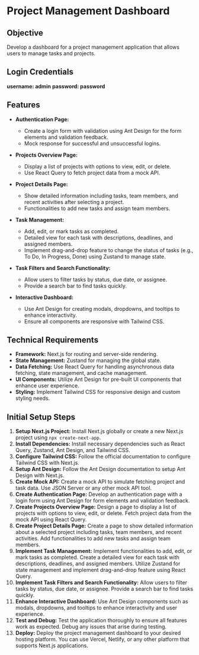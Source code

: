 # Project Management Dashboard

## Objective
Develop a dashboard for a project management application that allows users to manage tasks and projects.

## Login Credentials 
**username:  admin**
**password:  password**
## Features
- **Authentication Page:**
  - Create a login form with validation using Ant Design for the form elements and validation feedback.
  - Mock response for successful and unsuccessful logins.

- **Projects Overview Page:**
  - Display a list of projects with options to view, edit, or delete.
  - Use React Query to fetch project data from a mock API.

- **Project Details Page:**
  - Show detailed information including tasks, team members, and recent activities after selecting a project.
  - Functionalities to add new tasks and assign team members.

- **Task Management:**
  - Add, edit, or mark tasks as completed.
  - Detailed view for each task with descriptions, deadlines, and assigned members.
  - Implement drag-and-drop feature to change the status of tasks (e.g., To Do, In Progress, Done) using Zustand to manage state.

- **Task Filters and Search Functionality:**
  - Allow users to filter tasks by status, due date, or assignee.
  - Provide a search bar to find tasks quickly.

- **Interactive Dashboard:**
  - Use Ant Design for creating modals, dropdowns, and tooltips to enhance interactivity.
  - Ensure all components are responsive with Tailwind CSS.

## Technical Requirements
- **Framework:** Next.js for routing and server-side rendering.
- **State Management:** Zustand for managing the global state.
- **Data Fetching:** Use React Query for handling asynchronous data fetching, state management, and cache management.
- **UI Components:** Utilize Ant Design for pre-built UI components that enhance user experience.
- **Styling:** Implement Tailwind CSS for responsive design and custom styling needs.

## Initial Setup Steps
1. **Setup Next.js Project:** Install Next.js globally or create a new Next.js project using `npx create-next-app`.
2. **Install Dependencies:** Install necessary dependencies such as React Query, Zustand, Ant Design, and Tailwind CSS.
3. **Configure Tailwind CSS:** Follow the official documentation to configure Tailwind CSS with Next.js.
4. **Setup Ant Design:** Follow the Ant Design documentation to setup Ant Design with Next.js.
5. **Create Mock API:** Create a mock API to simulate fetching project and task data. Use JSON Server or any other mock API tool.
6. **Create Authentication Page:** Develop an authentication page with a login form using Ant Design for form elements and validation feedback.
7. **Create Projects Overview Page:** Design a page to display a list of projects with options to view, edit, or delete. Fetch project data from the mock API using React Query.
8. **Create Project Details Page:** Create a page to show detailed information about a selected project including tasks, team members, and recent activities. Add functionalities to add new tasks and assign team members.
9. **Implement Task Management:** Implement functionalities to add, edit, or mark tasks as completed. Create a detailed view for each task with descriptions, deadlines, and assigned members. Utilize Zustand for state management and implement drag-and-drop feature using React Query.
10. **Implement Task Filters and Search Functionality:** Allow users to filter tasks by status, due date, or assignee. Provide a search bar to find tasks quickly.
11. **Enhance Interactive Dashboard:** Use Ant Design components such as modals, dropdowns, and tooltips to enhance interactivity and user experience.
12. **Test and Debug:** Test the application thoroughly to ensure all features work as expected. Debug any issues that arise during testing.
13. **Deploy:** Deploy the project management dashboard to your desired hosting platform. You can use Vercel, Netlify, or any other platform that supports Next.js applications.

